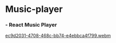 # Music-player
### - React Music Player

[ec9d2031-4708-468c-bb74-e4ebbca4f799.webm](https://user-images.githubusercontent.com/94886034/215778090-79e5d3bd-705a-4024-a355-5acaac4f49b0.webm)
